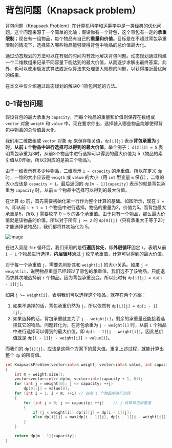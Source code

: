 # 背包问题（Knapsack problem）

背包问题（Knapsack Problem）在计算机科学和运筹学中是一类经典的优化问题。这个问题来源于一个简单的比喻：假设你有一个背包，这个背包有一定的**承重限制**；现在有一组物品，每个物品有自己的**重量和价值**。目标是在不超过背包承重限制的情况下，选择装入哪些物品能够使得背包中物品的总价值最大化。

通过动态规划的方法可以在有限的时间内有效地解决背包问题。动态规划通过构建一个二维数组来记录不同容量下能达到的最大价值，从而逐步求解出最终答案。此外，也可以使用启发式算法或近似算法来处理更大规模的问题，以获得接近最优解的结果。

在本文中仅介绍通过动态规划的解决0-1背包问题的方法。

## 0-1背包问题

假设背包的最大承重为 `capacity`，而每个物品的重量和价值则保存在数组或 `vector` 对象 `weigth` 和 `value` 中。现在要求你出，选择装入哪些物品能够使得背包中物品的总价值最大化。

我们用二维数组或 `vector` 对象 `dp` 来保存相关值，`dp[i][j]` 表示**背包承重为 `j` 时，从前 `i` 个物品中进行选择可以得到的最大价值**。举个例子： `d[2][3] = 5` 表明背包承重为3时，从前3个物品中进行选择可以得到的最大价值为 5（物品的索引值从0开始，所以2对应的是第三个物品）。

由于一维表示有多少种物品，二维表示 `1 ~ capacity` 的承重值。所以在定义 `dp` 时，一维的大小应该是 `weigth` 或 `value` 的大小（用 `int` 型变量 `m` 保存），二维的大小应该是 `capacity + 1`。最后返回的 `dp[m - 1][capacity]` 表示的就是背包承重为 `capacity` 时，从前 `m` 个物品中选择可以得到的最大价值。

在计算 `dp` 前，首先需要初始化第一行作为整个计算的基础。如图所示，现在 `i = 0`，即从前 `i + 1 = 1` 个物品中进行选择。物品的重量为2，价值为5。而背包最大承重是5，所以 `j` 需要枚举 0 ~ 5 的各个承重值。由于只有一个物品，那么最大价值就是该物品的价值。所以对于所有 `j >= 2` 的 `dp[0][j]`（只有承重大于等于2时才能选择该物品），我们都将其初始化为 5。

![image](https://github.com/user-attachments/assets/4bd9b2ef-1162-45a9-b341-3ef111e340ea)

在进入双层 `for` 循环后，我们采用的是**行遍历优先**，即**外层循环**固定 `i`，表明从前 `i + 1` 个物品进行选择，**内层循环**通过 `j` 枚举承重值，计算可以得到的最大价值。

对于每一个承重值 `j`，需要先判断其和 `weight[i]` 的大小关系。如果 `j < weight[i]`，说明物品重量已经超过了背包的承重值，我们选不了该物品，只能退而求其次地选择前 `i` 个物品。因为背包承重没变，所以此时有 `dp[i][j] = dp[i - 1][j]`。

如果 `j >= weight[i]`，表明我们可以选择这个物品，就存在两个方案：

1. 如果不选择的话，背包承重仍然为 `j`，所以依然有 `dp[i][j] = dp[i - 1][j]`。
2. 如果选择的话，背包承重就变为了 `j - weight[i]`，剩余的承重量还能接着选择其它的物品。问题转化为，在背包承重为 `j - weight[i]` 时，从前 `i` 个物品中进行选择可以得到的最大价值，即 `dp[i - 1][j - weight[i]]`。因此总价值就是 `dp[i - 1][j - weight[i]] + value[i]`。

而我们的 `dp[i][j]`，应该是这两个方案下的最大值。重复上述过程，就能计算出整个 `dp` 的所有值。

```cpp
int KnapsackProblem(vector<int>& weight, vector<int>& value, int capacity)
{
    int m = weight.size();
    vector<vector<int>> dp(m, vector<int>(capacity + 1, 0));
    for (int j = weight[0]; j <= capacity; ++j)
        dp[0][j] = value[0];
    for (int i = 1; i < m; ++i) // 在前 i 个物品中进行选择
    {
        for (int j = 0; j <= capacity; ++j)    // j 枚举背包承重值
        {
            if (j < weight[i]) dp[i][j] = dp[i - 1][j];
            else dp[i][j] = max(dp[i - 1][j], dp[i - 1][j - weight[i]] + value[i]);
        }
    }

    return dp[m - 1][capacity];
}
```
